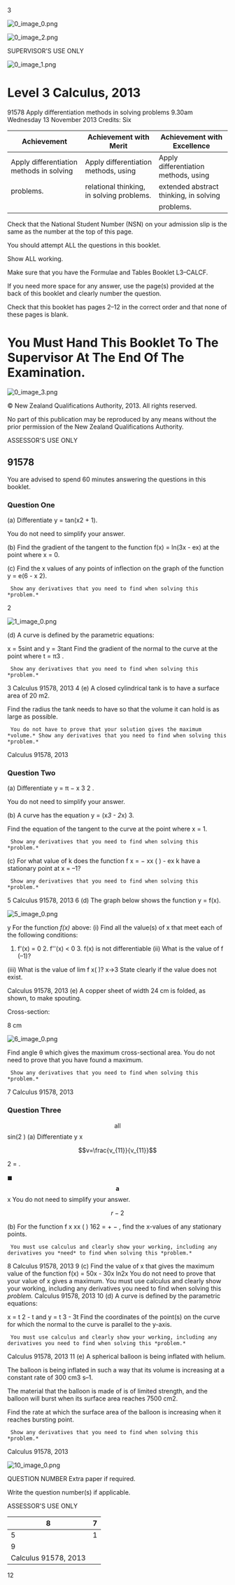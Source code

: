 3

![0_image_0.png](0_image_0.png)

![0_image_2.png](0_image_2.png)

SUPERVISOR'S USE ONLY

![0_image_1.png](0_image_1.png)

# Level 3 Calculus, 2013

91578 Apply differentiation methods in solving problems 9.30am Wednesday 13 November 2013 Credits: Six

| Achievement                              | Achievement with Merit                    | Achievement with Excellence            |
|------------------------------------------|-------------------------------------------|----------------------------------------|
| Apply differentiation methods in solving | Apply differentiation methods, using      | Apply differentiation methods, using   |
| problems.                                | relational thinking, in solving problems. | extended abstract thinking, in solving |
|                                          |                                           | problems.                              |

Check that the National Student Number (NSN) on your admission slip is the same as the number at the top of this page.

You should attempt ALL the questions in this booklet.

Show ALL working.

Make sure that you have the Formulae and Tables Booklet L3–CALCF.

If you need more space for any answer, use the page(s) provided at the back of this booklet and clearly number the question.

Check that this booklet has pages 2–12 in the correct order and that none of these pages is blank.

# You Must Hand This Booklet To The Supervisor At The End Of The Examination.

![0_image_3.png](0_image_3.png)

© New Zealand Qualifications Authority, 2013. All rights reserved.

No part of this publication may be reproduced by any means without the prior permission of the New Zealand Qualifications Authority.

ASSESSOR'S USE ONLY

## 91578

You are advised to spend 60 minutes answering the questions in this booklet. 

### Question One

(a) Differentiate y = tan(x2 + 1).

You do not need to simplify your answer.

(b) Find the gradient of the tangent to the function f(x) = ln(3x - ex) at the point where x = 0.

(c) Find the x values of any points of inflection on the graph of the function y = e(6 - x 2).

	 Show any derivatives that you need to find when solving this *problem.*
2

![1_image_0.png](1_image_0.png)

(d) A curve is defined by the parametric equations:

 x = 5sint and y = 3tant Find the gradient of the normal to the curve at the point where t = π3
.

	 Show any derivatives that you need to find when solving this *problem.*
3 Calculus 91578, 2013 4
(e) A closed cylindrical tank is to have a surface area of 20 m2.

Find the radius the tank needs to have so that the volume it can hold is as large as possible.

	 You do not have to prove that your solution gives the maximum *volume.* Show any derivatives that you need to find when solving this *problem.*
Calculus 91578, 2013

### Question Two

(a) Differentiate y = π − x 3 2 .

You do not need to simplify your answer.

(b) A curve has the equation y = (x*3 - 2*x)
3.

Find the equation of the tangent to the curve at the point where x = 1.

	 Show any derivatives that you need to find when solving this *problem.*
(c) For what value of k does the function f x = − xx ( ) - ex k have a stationary point at x = –1?

	 Show any derivatives that you need to find when solving this *problem.*
5 Calculus 91578, 2013 6
(d) The graph below shows the function y = f(x).

![5_image_0.png](5_image_0.png)

y
For the function *f(x)* above:
(i) Find all the value(s) of x that meet each of the following conditions:
1. f'(x) = 0 2. f''(x) < 0 3. f(x) is not differentiable
(ii) What is the value of f (–1)?

(iii) What is the value of lim f x( )? x→3 State clearly if the value does not exist. 

Calculus 91578, 2013
(e) A copper sheet of width 24 cm is folded, as shown, to make spouting.

Cross-section:

8 cm

![6_image_0.png](6_image_0.png)

Find angle θ which gives the maximum cross-sectional area. You do not need to prove that you have found a maximum.

	 Show any derivatives that you need to find when solving this *problem.*
7 Calculus 91578, 2013

### Question Three

$$\mathrm{~all~}$$
sin(2 )
(a) Differentiate y x

$$v=\frac{v_{11}}{v_{11}}$$

2 = .

$\blacksquare$
$$\mathbf{a}$$
x You do not need to simplify your answer.

$$r-2$$

(b) For the function f x xx
( ) 162
= + − , find the x-values of any stationary points.

	 You must use calculus and clearly show your working, including any derivatives you *need* to find when solving this *problem.*
8 Calculus 91578, 2013 9
(c) Find the value of x that gives the maximum value of the function f(x) = 50x - 30x ln2x
	 You do not need to prove that your value of x gives a maximum. You must use calculus and clearly show your working, including any derivatives you need to find when solving this *problem.*
Calculus 91578, 2013 10
(d) A curve is defined by the parametric equations:

 x = t 2 - t and y = t 3 - 3t Find the coordinates of the point(s) on the curve for which the normal to the curve is parallel to the y-axis.

	 You must use calculus and clearly show your working, including any derivatives you need to find when solving this *problem.*
Calculus 91578, 2013 11
(e) A spherical balloon is being inflated with helium. 

The balloon is being inflated in such a way that its volume is increasing at a constant rate of 300 cm3 s–1. 

The material that the balloon is made of is of limited strength, and the balloon will burst when its surface area reaches 7500 cm2.

Find the rate at which the surface area of the balloon is increasing when it reaches bursting point.

	 Show any derivatives that you need to find when solving this *problem.*

Calculus 91578, 2013

![10_image_0.png](10_image_0.png)

QUESTION 
NUMBER
Extra paper if required.

Write the question number(s) if applicable.

ASSESSOR'S 
USE ONLY

| 8                    | 7   |
|----------------------|-----|
| 5                    | 1   |
| 9                    |     |
| Calculus 91578, 2013 |     |

12